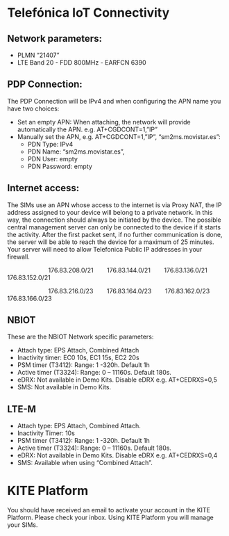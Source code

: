 # Telefónica IoT Connectivity

## Network parameters:
- PLMN “21407”
- LTE Band 20 - FDD 800MHz - EARFCN 6390

## PDP Connection:
The PDP Connection will be IPv4 and when configuring the APN name you have two choices:
- Set an empty APN: When attaching, the network will provide automatically the APN.
e.g. AT+CGDCONT=1,”IP”
- Manually set the APN, e.g. AT+CGDCONT=1,”IP”, “sm2ms.movistar.es”: 
  - PDN Type: IPv4
  - PDN Name: “sm2ms.movistar.es”, 
  - PDN User: empty
  - PDN Password: empty

## Internet access:
The SIMs use an APN whose access to the internet is via Proxy NAT, the IP address assigned to your device will belong to a private network. 
In this way, the connection should always be initiated by the device. 
The possible central management server can only be connected to the device if it starts the activity. 
After the first packet sent, if no further communication is done, the server will be able to reach the device for a maximum of 25 minutes.
Your server will need to allow Telefonica Public IP addresses in your firewall.


&nbsp; &nbsp; &nbsp; &nbsp; &nbsp; &nbsp; &nbsp; &nbsp; &nbsp; &nbsp; &nbsp; &nbsp; 176.83.208.0/21&nbsp; &nbsp; &nbsp; &nbsp; 176.83.144.0/21&nbsp; &nbsp; &nbsp; &nbsp; 176.83.136.0/21&nbsp; &nbsp; &nbsp; &nbsp; 176.83.152.0/21

&nbsp; &nbsp; &nbsp; &nbsp; &nbsp; &nbsp; &nbsp; &nbsp; &nbsp; &nbsp; &nbsp; &nbsp; 176.83.216.0/23&nbsp; &nbsp; &nbsp; &nbsp; 176.83.164.0/23&nbsp; &nbsp; &nbsp; &nbsp; 176.83.162.0/23&nbsp; &nbsp; &nbsp; &nbsp; 176.83.166.0/23

## NBIOT
These are the NBIOT Network specific parameters:
- Attach type: EPS Attach, Combined Attach
- Inactivity timer: EC0 10s, EC1 15s, EC2 20s
- PSM timer (T3412): Range: 1 -320h. Default 1h
- Active timer (T3324): Range: 0 – 11160s. Default 180s.
- eDRX: Not available in Demo Kits. Disable eDRX e.g. AT+CEDRXS=0,5
- SMS: Not available in Demo Kits.

## LTE-M
- Attach type: EPS Attach, Combined Attach.
- Inactivity Timer: 10s
- PSM timer (T3412): Range: 1 -320h. Default 1h
- Active timer (T3324): Range: 0 – 11160s. Default 180s.
- eDRX: Not available in Demo Kits. Disable eDRX e.g. AT+CEDRXS=0,4
- SMS: Available when using “Combined Attach”.

# KITE Platform
You should have received an email to activate your account in the KITE Platform. Please check your inbox. Using KITE Platform you will manage your SIMs.
